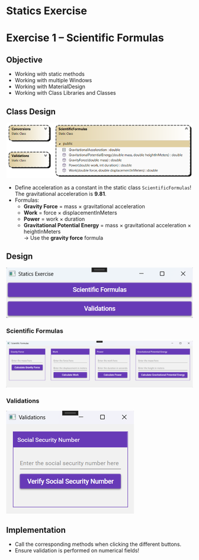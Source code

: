 ﻿# Statics Exercise

# Exercise 1 – Scientific Formulas

## Objective
- Working with static methods  
- Working with multiple Windows  
- Working with MaterialDesign  
- Working with Class Libraries and Classes  

## Class Design  

![Exercise 1 Image 1](./Screenshots/Exercise_1_Situation_1.png)

- Define acceleration as a constant in the static class `ScientificFormulas`!  
  The gravitational acceleration is **9.81**.  
- Formulas:  
  - **Gravity Force** = mass × gravitational acceleration  
  - **Work** = force × displacementInMeters  
  - **Power** = work × duration  
  - **Gravitational Potential Energy** = mass × gravitational acceleration × heightInMeters  
    → Use the **gravity force** formula  

## Design

![Exercise 1 Image 2](./Screenshots/Exercise_1_Situation_2.png)

### Scientific Formulas

![Exercise 1 Image 3](./Screenshots/Exercise_1_Situation_3.png)

### Validations  

![Exercise 1 Image 4](./Screenshots/Exercise_1_Situation_4.png)

## Implementation  

- Call the corresponding methods when clicking the different buttons.  
- Ensure validation is performed on numerical fields!  
